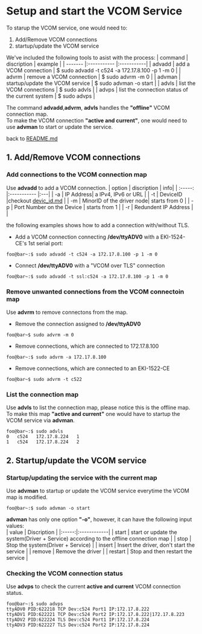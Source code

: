 # Setup and start the VCOM Service
To starup the VCOM service, one would need to:
1. Add/Remove VCOM connections
2. startup/update the VCOM service

We've included the following tools to asist with the process:
| command | discription | example |
| ------- |:----------- |:-----------|
| advadd | add a VCOM connection | $ sudo advadd -t c524 -a 172.17.8.100 -p 1 -m 0 |
| advrm | remove a VCOM connection | $ sudo advrm -m 0 |
| advman | startup/update the VCOM service | $ sudo advman -o start |
| advls | list the VCOM connections | $ sudo advls |
| advps | list the connection status of the current system |  $ sudo advps |

The command **advadd**,**advrm**, **advls** handles the **"offline"** VCOM connection map.  
To make the VCOM connection **"active and current"**, one would need to use **advman** to start or update the service.

back to [README.md](../README.md)

## 1. Add/Remove VCOM connections

### Add connections to the VCOM connection map
Use **advadd** to add a VCOM connection.
| option | discription | info|
| :-----: |:----------- |:---|
| -a | IP Address| a IPv4, IPv6 or URL |
| -t | DeviceID |checkout [devic_id.md](device_id.md) |
| -m | MinorID of the driver node| starts from 0 |
| -p | Port Number on the Device | starts from 1 |
| -r | Redundent IP Address | |

the following examples shows how to add a connection with/without TLS.  
* Add a VCOM connection connecting **/dev/ttyADV0** with a EKI-1524-CE's 1st serial port:
```console 
foo@bar~:$ sudo advadd -t c524 -a 172.17.8.100 -p 1 -m 0
```
* Connect **/dev/ttyADV0** with a "VCOM over TLS" connection
```console
foo@bar~:$ sudo advadd -t ssl:c524 -a 172.17.8.100 -p 1 -m 0
```

### Remove unwanted connections from the VCOM connectoin map
Use **advrm** to remove connectons from the map.
* Remove the connection assigned to **/dev/ttyADV0**
```console
foo@bar~$ sudo advrm -m 0
```
* Remove connections, which are connected to 172.17.8.100
```console
foo@bar~:$ sudo advrm -a 172.17.8.100
```
* Remove connections, which are connected to an EKI-1522-CE
```console
foo@bar~$ sudo advrm -t c522
```
### List the connection map
Use **advls** to list the connection map, please notice this is the offline map.  
To make this map **"active and current"** one would have to startup the VCOM service via **advman**.
```console
foo@bar~:$ sudo advls
0   c524   172.17.8.224   1
1   c524   172.17.8.224   2
```
## 2. Startup/update the VCOM service

### Startup/updating the service with the current map
Use **advman** to startup or update the VCOM service everytime the VCOM map is modified.
```console
foo@bar~:$ sudo advman -o start
```
**advman** has only one option **"-o"**, however, it can have the following input values:  
| value | Discription |
|:-----:|:------------|
| start | start or update the system(Driver + Service) according to the offline connection map |
| stop | Stop the system(Driver + Service) |
| insert | Insert the driver, don't start the service |
| remove | Remove the driver |
| restart | Stop and then restart the service |

### Checking the VCOM connection status
Use **advps** to check the current **active and current** VCOM connection status.
```console
foo@bar~:$ sudo advps 
ttyADV0 PID:622218 TCP Dev:c524 Port1 IP:172.17.8.222  
ttyADV1 PID:622221 TCP Dev:c524 Port2 IP:172.17.8.222|172.17.8.223  
ttyADV2 PID:622224 TLS Dev:c524 Port1 IP:172.17.8.224  
ttyADV3 PID:622227 TLS Dev:c524 Port2 IP:172.17.8.224  
```
